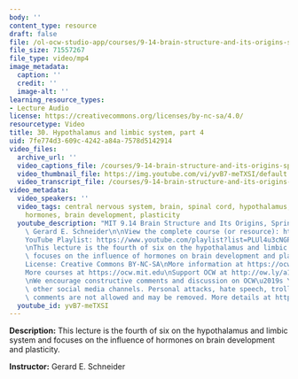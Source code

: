 ```yaml
---
body: ''
content_type: resource
draft: false
file: /ol-ocw-studio-app/courses/9-14-brain-structure-and-its-origins-spring-2014/mit9_14s14_lec30_360p_16_9.mp4
file_size: 71557267
file_type: video/mp4
image_metadata:
  caption: ''
  credit: ''
  image-alt: ''
learning_resource_types:
- Lecture Audio
license: https://creativecommons.org/licenses/by-nc-sa/4.0/
resourcetype: Video
title: 30. Hypothalamus and limbic system, part 4
uid: 7fe774d3-609c-4242-a84a-7578d5142914
video_files:
  archive_url: ''
  video_captions_file: /courses/9-14-brain-structure-and-its-origins-spring-2014/mit9_14s14_lec30_captions.vtt
  video_thumbnail_file: https://img.youtube.com/vi/yvB7-meTXSI/default.jpg
  video_transcript_file: /courses/9-14-brain-structure-and-its-origins-spring-2014/mit9_14s14_lec30_transcript.pdf
video_metadata:
  video_speakers: ''
  video_tags: central nervous system, brain, spinal cord, hypothalamus, limbic system,
    hormones, brain development, plasticity
  youtube_description: "MIT 9.14 Brain Structure and Its Origins, Spring 2014\nInstructor:\
    \ Gerard E. Schneider\n\nView the complete course (or resource): https://ocw.mit.edu/9-14S14\n\
    YouTube Playlist: https://www.youtube.com/playlist?list=PLUl4u3cNGP62ABe0O-0qtaHHxyKQi1ZwR\n\
    \nThis lecture is the fourth of six on the hypothalamus and limbic system and\
    \ focuses on the influence of hormones on brain development and plasticity.\n\n\
    License: Creative Commons BY-NC-SA\nMore information at https://ocw.mit.edu/terms\n\
    More courses at https://ocw.mit.edu\nSupport OCW at http://ow.ly/a1If50zVRlQ\n\
    \nWe encourage constructive comments and discussion on OCW\u2019s YouTube and\
    \ other social media channels. Personal attacks, hate speech, trolling, and inappropriate\
    \ comments are not allowed and may be removed. More details at https://ocw.mit.edu/comments."
  youtube_id: yvB7-meTXSI
---
```

**Description:** This lecture is the fourth of six on the hypothalamus and limbic system and focuses on the influence of hormones on brain development and plasticity.

**Instructor:** Gerard E. Schneider